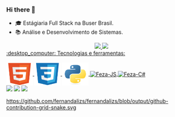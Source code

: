 ### Hi there 👋

<!--
**fernandalizs/fernandalizs** is a ✨ _special_ ✨ repository because its `README.md` (this file) appears on your GitHub profile.

Here are some ideas to get you started:

- 🔭 I’m currently working on ...
- 🌱 I’m currently learning ...
- 👯 I’m looking to collaborate on ...
- 🤔 I’m looking for help with ...
- 💬 Ask me about ...
- 📫 How to reach me: ...
- 😄 Pronouns: ...
- ⚡ Fun fact: ...
-->

- 🎓 Estágiaria Full Stack na Buser Brasil.
- :books: Análise e Desenvolvimento de Sistemas.
<div align="center">
  <a href="https://github.com/fernandalizs">
  <img height="140em"  src="https://github-readme-stats.vercel.app/api?username=fernandalizs&show_icons=true&theme=dark&include_all_commits=true&count_private=true"/>
  <img height="140em" src="https://github-readme-stats.vercel.app/api/top-langs/?username=fernandalizs&layout=compact&langs_count=7&theme=dark"/>
</div>
 :desktop_computer: Tecnologias e ferramentas:
<div style="display: inline_block"><br>
  <img align="center" alt="Feza-HTML" height="60" width="70"   src="https://raw.githubusercontent.com/devicons/devicon/master/icons/html5/html5-original.svg">
  <img align="center" alt="Feza-CSS" height="60" width="70"   src="https://raw.githubusercontent.com/devicons/devicon/master/icons/css3/css3-original.svg">
  <img align="center" alt="Feza-Python" height="60" width="70"  src="https://raw.githubusercontent.com/devicons/devicon/master/icons/python/python-original.svg">
  <img align="center" alt="Feza-JS" height="60" width="70"
src="https://cdn.jsdelivr.net/gh/devicons/devicon/icons/javascript/javascript-original.svg" />

  <img align="center" alt="Feza-C#" height="60" width="70" src="https://cdn.jsdelivr.net/gh/devicons/devicon/icons/django/django-plain.svg" />          
          
</div>
<div>
   <a href="https://www.linkedin.com/in/fernanda-liz-silva/" target="_blank"><img src="https://img.shields.io/badge/-LinkedIn-%230077B5?style=for-the-badge&logo=linkedin&logoColor=white" target="blank"></a>
    <a href = "mailto:fernandaliz2004@hotmail.com"><img src="https://img.shields.io/badge/-Gmail-%23333?style=for-the-badge&logo=gmail&logoColor=white" target="blank"></a>
  <a href="https://instagram.com/felizs" target="_blank"><img src="https://img.shields.io/badge/-Instagram-%23E4405F?style=for-the-badge&logo=instagram&logoColor=white" target="blank"></a>
  
https://github.com/fernandalizs/fernandalizs/blob/output/github-contribution-grid-snake.svg
</div>
